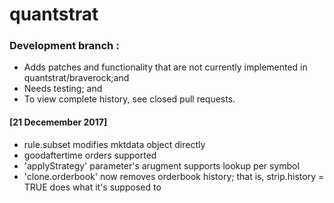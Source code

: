 # quantstrat

### Development branch :
* Adds patches and functionality that are not currently implemented in quantstrat/braverock;and
* Needs testing; and
* To view complete history, see closed pull requests.

#### [21 Decemember 2017]
* rule.subset modifies mktdata object directly
* goodaftertime orders supported
* 'applyStrategy' parameter's arugment supports lookup per symbol
* 'clone.orderbook' now removes orderbook history; that is, strip.history = TRUE does what it's supposed to
